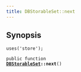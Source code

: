 ```yaml
---
title: DBStorableSet::next
---
```


## Synopsis

<code>uses('store');</code>

<code>public function <b><a href="DBStorableSet">DBStorableSet</a>::next</b>()</code>

